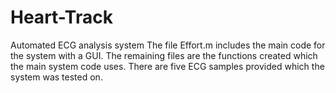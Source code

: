 # Heart-Track
Automated ECG analysis system
The file Effort.m includes the main code for the system with a GUI. The remaining files are the functions created which the main system code uses. 
There are five ECG samples provided which the system was tested on. 
